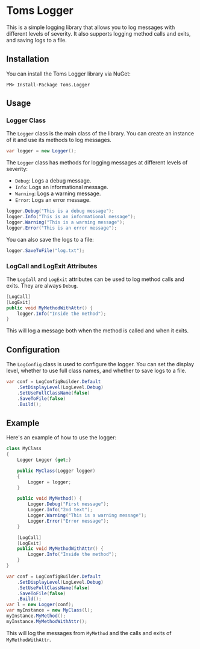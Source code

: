 # Toms Logger

This is a simple logging library that allows you to log messages with different levels of severity. It also supports logging method calls and exits, and saving logs to a file.

## Installation

You can install the Toms Logger library via NuGet:

```
PM> Install-Package Toms.Logger
```

## Usage

### Logger Class

The `Logger` class is the main class of the library. You can create an instance of it and use its methods to log messages.

```csharp
var logger = new Logger();
```

The `Logger` class has methods for logging messages at different levels of severity:

- `Debug`: Logs a debug message.
- `Info`: Logs an informational message.
- `Warning`: Logs a warning message.
- `Error`: Logs an error message.

```csharp
logger.Debug("This is a debug message");
logger.Info("This is an informational message");
logger.Warning("This is a warning message");
logger.Error("This is an error message");
```

You can also save the logs to a file:

```csharp
logger.SaveToFile("log.txt");
```

### LogCall and LogExit Attributes

The `LogCall` and `LogExit` attributes can be used to log method calls and exits. They are always `Debug`.

```csharp
[LogCall]
[LogExit]
public void MyMethodWithAttr() {
    logger.Info("Inside the method");
}
```

This will log a message both when the method is called and when it exits.

## Configuration

The `LogConfig` class is used to configure the logger. You can set the display level, whether to use full class names, and whether to save logs to a file.

```csharp
var conf = LogConfigBuilder.Default
    .SetDisplayLevel(LogLevel.Debug)
    .SetUseFullClassName(false)
    .SaveToFile(false)
    .Build();
```

## Example

Here's an example of how to use the logger:

```csharp
class MyClass
{
    Logger Logger {get;}

    public MyClass(Logger logger)
    {
        Logger = logger;
    }

    public void MyMethod() {
        Logger.Debug("First message");
        Logger.Info("2nd text");
        Logger.Warning("This is a warning message");
        Logger.Error("Error message");
    }

    [LogCall]
    [LogExit]
    public void MyMethodWithAttr() {
        Logger.Info("Inside the method");
    }
}

var conf = LogConfigBuilder.Default
    .SetDisplayLevel(LogLevel.Debug)
    .SetUseFullClassName(false)
    .SaveToFile(false)
    .Build();
var l = new Logger(conf);
var myInstance = new MyClass(l);
myInstance.MyMethod();
myInstance.MyMethodWithAttr();
```

This will log the messages from `MyMethod` and the calls and exits of `MyMethodWithAttr`.